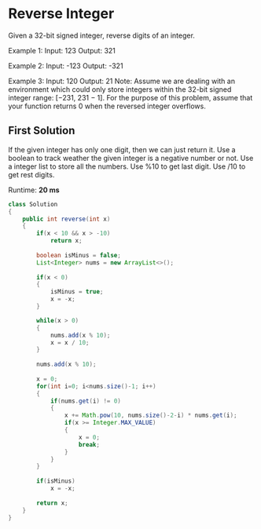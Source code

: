 # Reverse Integer

Given a 32-bit signed integer, reverse digits of an integer.

Example 1:
Input: 123
Output: 321

Example 2:
Input: -123
Output: -321

Example 3:
Input: 120
Output: 21
Note:
Assume we are dealing with an environment which could only store integers within the 32-bit signed integer range: [−231,  231 − 1]. For the purpose of this problem, assume that your function returns 0 when the reversed integer overflows.

## First Solution

If the given integer has only one digit, then we can just return it.
Use a boolean to track weather the given integer is a negative number or not.
Use a integer list to store all the numbers. 
Use %10 to get last digit. 
Use /10 to get rest digits.
 
Runtime: **20 ms**

```java
class Solution 
{
    public int reverse(int x) 
    { 
        if(x < 10 && x > -10)
            return x;
        
        boolean isMinus = false;
        List<Integer> nums = new ArrayList<>();
        
        if(x < 0)
        {
            isMinus = true;
            x = -x;
        }

        while(x > 0)
        {
            nums.add(x % 10);
            x = x / 10;
        }
        
        nums.add(x % 10);
        
        x = 0;
        for(int i=0; i<nums.size()-1; i++)
        {
            if(nums.get(i) != 0)
            {
                x += Math.pow(10, nums.size()-2-i) * nums.get(i); 
                if(x >= Integer.MAX_VALUE)
                {
                    x = 0;
                    break;
                }
            }
        }
        
        if(isMinus)
            x = -x;
        
        return x;
    }
}

```
